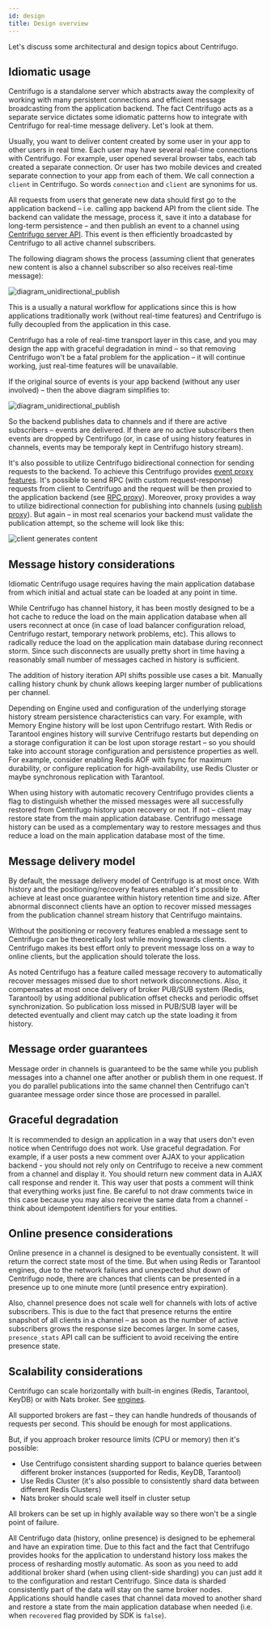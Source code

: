 ```yaml
---
id: design
title: Design overview
---
```


Let's discuss some architectural and design topics about Centrifugo.

## Idiomatic usage

Centrifugo is a standalone server which abstracts away the complexity of working with many persistent connections and efficient message broadcasting from the application backend. The fact Centrifugo acts as a separate service dictates some idiomatic patterns how to integrate with Centrifugo for real-time message delivery. Let's look at them.

Usually, you want to deliver content created by some user in your app to other users in real time. Each user may have several real-time connections with Centrifugo. For example, user opened several browser tabs, each tab created a separate connection. Or user has two mobile devices and created separate connection to your app from each of them. We call connection a `client` in Centrifugo. So words `connection` and `client` are synonims for us.

All requests from users that generate new data should first go to the application backend – i.e. calling app backend API from the client side. The backend can validate the message, process it, save it into a database for long-term persistence – and then publish an event to a channel using [Centrifugo server API](../server/server_api.md). This event is then efficiently broadcasted by Centrifugo to all active channel subscribers.

The following diagram shows the process (assuming client that generates new content is also a channel subscriber so also receives real-time message):

![diagram_unidirectional_publish](/img/design_3.png)

This is a usually a natural workflow for applications since this is how applications traditionally work (without real-time features) and Centrifugo is fully decoupled from the application in this case.

Centrifugo has a role of real-time transport layer in this case, and you may design the app with graceful degradation in mind – so that removing Centrifugo won't be a fatal problem for the application – it will continue working, just real-time features will be unavailable.

If the original source of events is your app backend (without any user involved) – then the above diagram simplifies to:

![diagram_unidirectional_publish](/img/design_2.png)

So the backend publishes data to channels and if there are active subscribers – events are delivered. If there are no active subscribers then events are dropped by Centrifugo (or, in case of using history features in channels, events may be temporaly kept in Centrifugo history stream).

It's also possible to utilize Centrifugo bidirectional connection for sending requests to the backend. To achieve this Centrifugo provides [event proxy features](../server/proxy.md). It's possible to send RPC (with custom request-response) requests from client to Centrifugo and the request will be then proxied to the application backend (see [RPC proxy](../server/proxy.md#rpc-proxy)). Moreover, proxy provides a way to utilize bidirectional connection for publishing into channels (using [publish proxy](../server/proxy.md#publish-proxy)). But again – in most real scenarios your backend must validate the publication attempt, so the scheme will look like this:

![client generates content](/img/design_1.png)

## Message history considerations

Idiomatic Centrifugo usage requires having the main application database from which initial and actual state can be loaded at any point in time.

While Centrifugo has channel history, it has been mostly designed to be a hot cache to reduce the load on the main application database when all users reconnect at once (in case of load balancer configuration reload, Centrifugo restart, temporary network problems, etc). This allows to radically reduce the load on the application main database during reconnect storm. Since such disconnects are usually pretty short in time having a reasonably small number of messages cached in history is sufficient.

The addition of history iteration API shifts possible use cases a bit. Manually calling history chunk by chunk allows keeping larger number of publications per channel.

Depending on Engine used and configuration of the underlying storage history stream persistence characteristics can vary. For example, with Memory Engine history will be lost upon Centrifugo restart. With Redis or Tarantool engines history will survive Centrifugo restarts but depending on a storage configuration it can be lost upon storage restart – so you should take into account storage configuration and persistence properties as well. For example, consider enabling Redis AOF with fsync for maximum durability, or configure replication for high-availability, use Redis Cluster or maybe synchronous replication with Tarantool.

When using history with automatic recovery Centrifugo provides clients a flag to distinguish whether the missed messages were all successfully restored from Centrifugo history upon recovery or not. If not – client may restore state from the main application database. Centrifugo message history can be used as a complementary way to restore messages and thus reduce a load on the main application database most of the time.

## Message delivery model

By default, the message delivery model of Centrifugo is at most once. With history and the positioning/recovery features enabled it's possible to achieve at least once guarantee within history retention time and size. After abnormal disconnect clients have an option to recover missed messages from the publication channel stream history that Centrifugo maintains.

Without the positioning or recovery features enabled a message sent to Centrifugo can be theoretically lost while moving towards clients. Centrifugo makes its best effort only to prevent message loss on a way to online clients, but the application should tolerate the loss.

As noted Centrifugo has a feature called message recovery to automatically recover messages missed due to short network disconnections. Also, it compensates at most once delivery of broker PUB/SUB system  (Redis, Tarantool) by using additional publication offset checks and periodic offset synchronization. So publication loss missed in PUB/SUB layer will be detected eventually and client may catch up the state loading it from history.

## Message order guarantees

Message order in channels is guaranteed to be the same while you publish messages into a channel one after another or publish them in one request. If you do parallel publications into the same channel then Centrifugo can't guarantee message order since those are processed in parallel.

## Graceful degradation

It is recommended to design an application in a way that users don't even notice when Centrifugo does not work. Use graceful degradation. For example, if a user posts a new comment over AJAX to your application backend - you should not rely only on Centrifugo to receive a new comment from a channel and display it. You should return new comment data in AJAX call response and render it. This way user that posts a comment will think that everything works just fine. Be careful to not draw comments twice in this case because you may also receive the same data from a channel - think about idempotent identifiers for your entities.

## Online presence considerations

Online presence in a channel is designed to be eventually consistent. It will return the correct state most of the time. But when using Redis or Tarantool engines, due to the network failures and unexpected shut down of Centrifugo node, there are chances that clients can be presented in a presence up to one minute more (until presence entry expiration).

Also, channel presence does not scale well for channels with lots of active subscribers. This is due to the fact that presence returns the entire snapshot of all clients in a channel – as soon as the number of active subscribers grows the response size becomes larger. In some cases, `presence_stats` API call can be sufficient to avoid receiving the entire presence state.

## Scalability considerations

Centrifugo can scale horizontally with built-in engines (Redis, Tarantool, KeyDB) or with Nats broker. See [engines](../server/engines.md).

All supported brokers are fast – they can handle hundreds of thousands of requests per second. This should be enough for most applications.

But, if you approach broker resource limits (CPU or memory) then it's possible:

* Use Centrifugo consistent sharding support to balance queries between different broker instances (supported for Redis, KeyDB, Tarantool)
* Use Redis Cluster (it's also possible to consistently shard data between different Redis Clusters)
* Nats broker should scale well itself in cluster setup

All brokers can be set up in highly available way so there won't be a single point of failure.

All Centrifugo data (history, online presence) is designed to be ephemeral and have an expiration time. Due to this fact and the fact that Centrifugo provides hooks for the application to understand history loss makes the process of resharding mostly automatic. As soon as you need to add additional broker shard (when using client-side sharding) you can just add it to the configuration and restart Centrifugo. Since data is sharded consistently part of the data will stay on the same broker nodes. Applications should handle cases that channel data moved to another shard and restore a state from the main application database when needed (i.e. when `recovered` flag provided by SDK is `false`).
